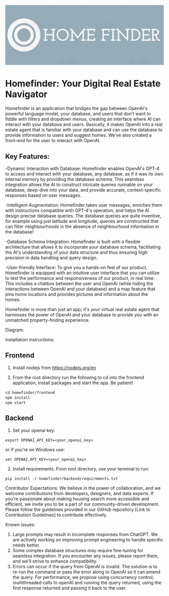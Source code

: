 ![logo](https://github.com/cylaceste/homefinder/blob/main/homefinder/frontend/src/images/logo.png)

# Homefinder: Your Digital Real Estate Navigator
Homefinder is an application that bridges the gap between OpenAI's powerful language model, your database, and users that don’t want to fiddle with filters and dropdown menus, creating an interface where AI can interact with your database and users. Basically, it makes OpenAI into a real estate agent that is familiar with your database and can use the database to provide information to users and suggest homes. We’ve also created a front-end for the user to interact with OpenAI. 

## Key Features:
-Dynamic Interaction with Database: Homefinder enables OpenAI's GPT-4 to access and interact with your database, any database, as if it was its own internal memory by providing the database schema. This seamless integration allows the AI to construct intricate queries runnable on your database, deep-dive into your data, and provide accurate, context-specific responses based on user messages.

-Intelligent Augmentation: Homefinder takes user messages, enriches them with instructions compatible with GPT-4's operation, and helps the AI design precise database queries. The database queries are quite inventive, for example using just latitude and longitude, queries are constructed that can filter neighbourhoods in the absence of neighbourhood information in the database!

-Database Schema Integration: Homefinder is built with a flexible architecture that allows it to incorporate your database schema, facilitating the AI's understanding of your data structure and thus ensuring high precision in data handling and query design.

-User-friendly Interface: To give you a hands-on feel of our product, Homefinder is equipped with an intuitive user interface that you can utilize to test the performance and responsiveness of our product, in real time. This includes a chatbox between the user and OpenAI (while hiding the interactions between OpenAI and your database) and a map feature that pins home locations and provides pictures and information about the homes. 

Homefinder is more than just an app; it's your virtual real estate agent that harnesses the power of OpenAI and your database to provide you with an unmatched property-finding experience.

Diagram:

Installation instructions:
## Frontend
1. Install nodejs from https://nodejs.org/en

2. From the root directory run the following to cd into the frontend application, install packages and start the app. Be patient!
```
cd homefinder/frontend
npm install
npm start
```

## Backend

1. Set your openai key:
```
export OPENAI_API_KEY=<your_openai_key>
```
or if you're on Windows use:
```
set OPENAI_API_KEY=<your_openai_key>
```

2. Install requirements. From root directory, use your terminal to run:
```
pip install -r homefinder/backend/requirements.txt
```


Contributor Expectations:
We believe in the power of collaboration, and we welcome contributions from developers, designers, and data experts. If you're passionate about making housing search more accessible and efficient, we invite you to be a part of our community-driven development. Please follow the guidelines provided in our GitHub repository [Link to Contribution Guidelines] to contribute effectively.

Known issues:
1. Large prompts may result in incomplete responses from ChatGPT. We are actively working on improving prompt engineering to handle specific needs better.
2. Some complex database structures may require fine-tuning for seamless integration. If you encounter any issues, please report them, and we'll strive to enhance compatibility.
3. Errors can occur if the query from OpenAI is invalid. The solution is to re-run the command or pass the error along to OpenAI so it can amend the query. For performance, we propose using concurrency control; multithreaded calls to openAI and running the query returned, using the first response returned and passing it back to the user.


